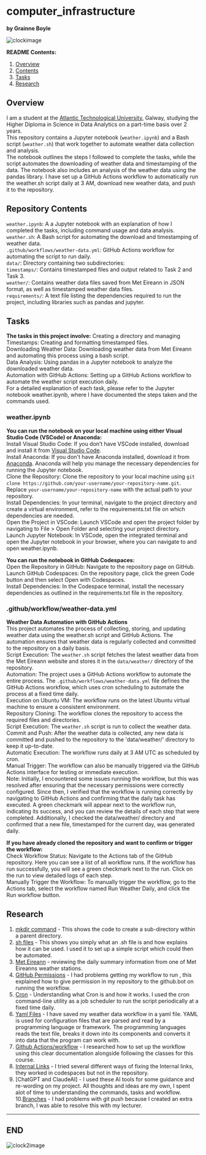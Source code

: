 # computer_infrastructure

**by Grainne Boyle**

![clockimage](img/watch.jpg)

**README Contents:**

1. [Overview](README.md/#overview)
2. [Contents](README.md/#repository-contents)
3. [Tasks](README.md/#tasks)
4. [Research](README.md/#research)

## Overview

I am a student at the [Atlantic Technological University](https://www.atu.ie/), Galway, studying the Higher Diploma in Science in Data Analytics on a part-time basis over 2 years.  
This repository contains a Jupyter notebook (`weather.ipynb`) and a Bash script (`weather.sh`) that work together to automate weather data collection and analysis.  
The notebook outlines the steps I followed to complete the tasks, while the script automates the downloading of weather data and timestamping of the data. The notebook also includes an analysis of the weather data using the pandas library. I have set up a GitHub Actions workflow to automatically run the weather.sh script daily at 3 AM, download new weather data, and push it to the repository.  


## Repository Contents

`weather.ipynb`: A a Jupyter notebook with an explanation of how I completed the tasks, including command usage and data analysis.  
`weather.sh`: A Bash script for automating the download and timestamping of weather data.  
`.github/workflows/weather-data.yml`: GitHub Actions workflow for automating the script to run daily.  
`data/`: Directory containing two subdirectories:  
`timestamps/`: Contains timestamped files and output related to Task 2 and Task 3.  
`weather/`: Contains weather data files saved from Met Eireann in JSON format, as well as timestamped weather data files.  
`requirements/`: A text file listing the dependencies required to run the project, including libraries such as pandas and jupyter.  


## Tasks 

**The tasks in this project involve:** 
Creating a directory and managing Timestamps: Creating and formatting timestamped files.  
Downloading Weather Data: Downloading weather data from Met Eireann and automating this process using a bash script.  
Data Analysis: Using pandas in a Jupyter notebook to analyze the downloaded weather data.  
Automation with GitHub Actions: Setting up a GitHub Actions workflow to automate the weather script execution daily.  
For a detailed explanation of each task, please refer to the Jupyter notebook weather.ipynb, where I have documented the steps taken and the commands used.  

### weather.ipynb  
**You can run the notebook on your local machine using either Visual Studio Code (VSCode) or Anaconda:**    
Install Visual Studio Code: If you don’t have VSCode installed, download and install it from [Visual Studio Code](https://code.visualstudio.com/).  
Install Anaconda: If you don't have Anaconda installed, download it from [Anaconda](https://www.anaconda.com/download). Anaconda will help you manage the necessary dependencies for running the Jupyter notebook.  
Clone the Repository: Clone the repository to your local machine using  ```git clone https://github.com/your-username/your-repository-name.git```. Replace `your-username/your-repository-name` with the actual path to your repository.  
Install Dependencies: In your terminal, navigate to the project directory and create a virtual environment, refer to the requirements.txt file on which dependencies are needed.  
Open the Project in VSCode: Launch VSCode and open the project folder by navigating to File > Open Folder and selecting your project directory.  
Launch Jupyter Notebook: In VSCode, open the integrated terminal and open the Jupyter notebook in your browser, where you can navigate to and open weather.ipynb.  

**You can run the notebook in GitHub Codespaces:**  
Open the Repository in GitHub: Navigate to the repository page on GitHub.  
Launch GitHub Codespaces: On the repository page, click the green Code button and then select Open with Codespaces.  
Install Dependencies: In the Codespace terminal, install the necessary dependencies as outlined in the requirements.txt file in the repository.    

### .github/workflow/weather-data.yml  
**Weather Data Automation with GitHub Actions**  
This project automates the process of collecting, storing, and updating weather data using the weather.sh script and GitHub Actions. The automation ensures that weather data is regularly collected and committed to the repository on a daily basis.  
Script Execution: The `weather.sh` script fetches the latest weather data from the Met Eireann website and stores it in the `data/weather/` directory of the repository.      
Automation: The project uses a GitHub Actions workflow to automate the entire process. The `.github/workflows/weather-data.yml` file defines the GitHub Actions workflow, which uses cron scheduling to automate the process at a fixed time daily.    
Execution on Ubuntu VM: The workflow runs on the latest Ubuntu virtual machine to ensure a consistent environment.      
Repository Cloning: The workflow clones the repository to access the required files and directories.  
Script Execution: The `weather.sh` script is run to collect the weather data.  
Commit and Push: After the weather data is collected, any new data is committed and pushed to the repository to the 'data/weather/' directory to keep it up-to-date.    
Automatic Execution: The workflow runs daily at 3 AM UTC as scheduled by cron.    
Manual Trigger: The workflow can also be manually triggered via the GitHub Actions interface for testing or immediate execution.   
Note: Initially, I encountered some issues running the workflow, but this was resolved after ensuring that the necessary permissions were correctly configured. 
Since then,  I verified that the workflow is running correctly by navigating to GitHub Actions and confirming that the daily task has executed. A green checkmark will appear next to the workflow run, indicating its success, and you can review the details of each step that were completed. Additionally, I checked the data/weather/ directory and confirmed that a new file, timestamped for the current day, was generated daily.  

**If you have already cloned the repository and want to confirm or trigger the workflow:**  
Check Workflow Status: Navigate to the Actions tab of the GitHub repository. Here you can see a list of all workflow runs. If the workflow has run successfully, you will see a green checkmark next to the run. Click on the run to view detailed logs of each step.    
Manually Trigger the Workflow: To manually trigger the workflow, go to the Actions tab, select the workflow named Run Weather Daily, and click the Run workflow button.   
 

## Research
1. [mkdir command](https://askubuntu.com/questions/731721/is-there-a-way-to-create-multiple-directories-at-once-with-mkdir) - This shows the code to create a sub-directory within a parent directory.  
2. [sh files](https://medium.com/@andrewdass/how-to-execute-sh-files-71d8885d8ef3#:~:text=A%20file%20with%20the%20%E2%80%9C.,files%20in%20Unix%20or%20Linux.) - This shows you simply what an .sh file is and how explains how it can be used. I used it to set up a simple script which could then be automated.
3. [Met Eireann](https://www.met.ie/climate/available-data/daily-data) - reviewing the daily summary information from one of Met Eireanns weather stations.
4. [GitHub Permissions](https://www.raulmelo.me/en/til/how-to-solve-permission-to-x-denied-to-github-actions-bot#:~:text=Go%20to%20your%20project%20Settings,button%20and%20rerun%20your%20pipeline.) - I had problems getting my workflow to run , this explained how to give permission in my repository to the github.bot on running the workflow.
5. [Cron](https://en.wikipedia.org/wiki/Cron) - Understanding what Cron is and how it works. I used the cron command-line utility as a job scheduler to run the script periodically at a fixed time daily.
6. [Yaml Files](https://spacelift.io/blog/yaml) - I have saved my weather data workflow in a yaml file. YAML is used for configuration files that are parsed and read by a programming language or framework. The programming languages reads the text file, breaks it down into its components and converts it into data that the program can work with.
7. [Github Actions/workflow](https://docs.github.com/en/actions/writing-workflows/quickstart) - I researched how to set up the workflow using this clear documentation alongside following the classes for this course.
8. [Internal Links](https://stackoverflow.com/questions/6695439/how-to-link-to-a-named-anchor-in-multimarkdown#7015050) - I tried several different ways of fixing the Internal links, they worked in codespaces but not in the repository.
9. [ChatGPT and ClaudeAI] - I used these AI tools for some guidance and re-wording on my project. All thoughts and ideas are my own, I spent alot of time to understanding the commands, tasks and workflow. 
10.[Branches](https://docs.github.com/en/codespaces/developing-in-a-codespace/using-source-control-in-your-codespace#creating-or-switching-branches) - I had problems with git push because I created an extra branch, I was able to resolve this with my lecturer.



------------------------------------------
## END

![clock2image](img/clockwork.jpg)
